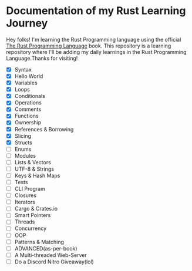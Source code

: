# Documentation of my Rust Learning Journey

Hey folks! I'm learning the Rust Programming language using the official [The Rust Programming Language](https://doc.rust-lang.org/book/) book.
This repository is a learning repository where I'll be adding my daily learnings in the Rust Programming Language.Thanks for visiting!

- [x] Syntax
- [x] Hello World
- [x] Variables
- [x] Loops
- [x] Conditionals
- [x] Operations
- [x] Comments
- [x] Functions
- [x] Ownership
- [x] References & Borrowing
- [x] Slicing
- [x] Structs
- [ ] Enums
- [ ] Modules
- [ ] Lists & Vectors
- [ ] UTF-8 & Strings
- [ ] Keys & Hash Maps
- [ ] Tests
- [ ] CLI Program
- [ ] Closures
- [ ] Iterators
- [ ] Cargo & Crates.io
- [ ] Smart Pointers
- [ ] Threads
- [ ] Concurrency
- [ ] OOP
- [ ] Patterns & Matching
- [ ] ADVANCED(as-per-book)
- [ ] A Multi-threaded Web-Server
- [ ] Do a Discord Nitro Giveaway(lol)
